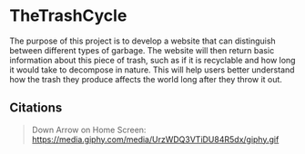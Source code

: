 # TheTrashCycle 
The purpose of this project is to develop a website that can distinguish between different types of garbage. The website will then return basic information about this piece of trash, such as if it is recyclable and how long it would take to decompose in nature. This will help users better understand how the trash they produce affects the world long after they throw it out.






## Citations
> Down Arrow on Home Screen: https://media.giphy.com/media/UrzWDQ3VTiDU84R5dx/giphy.gif
